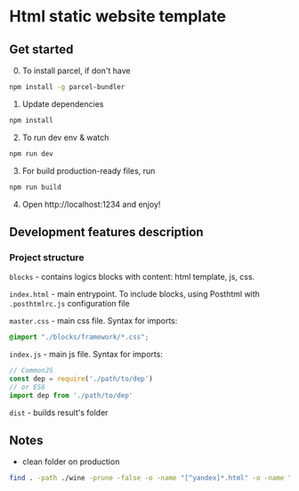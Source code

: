 # Html static website template

## Get started

0. To install parcel, if don't have

```bash
npm install -g parcel-bundler
```
1. Update dependencies

```bash
npm install
```

2. To run dev env & watch

```bash
npm run dev
```

3. For build production-ready files, run

```bash
npm run build
```

4. Open http://localhost:1234 and enjoy!

## Development features description

### Project structure

```blocks``` - contains logics blocks with content: html template, js, css.

```index.html``` - main entrypoint. To include blocks, using Posthtml with ```.posthtmlrc.js``` configuration file

```master.css``` - main css file. Syntax for imports:

```css
@import "./blocks/framework/*.css";
```

```index.js``` - main js file. Syntax for imports:
```js
// CommonJS
const dep = require('./path/to/dep')
// or ES6
import dep from './path/to/dep'
```

```dist``` - builds result's folder

## Notes

- clean folder on production

```bash
find . -path ./wine -prune -false -o -name "[^yandex]*.html" -o -name "*.jpg" -o -name "*.png" -o -name "*.svg" -o -name "*.css*" -o -name "*.js*"
```